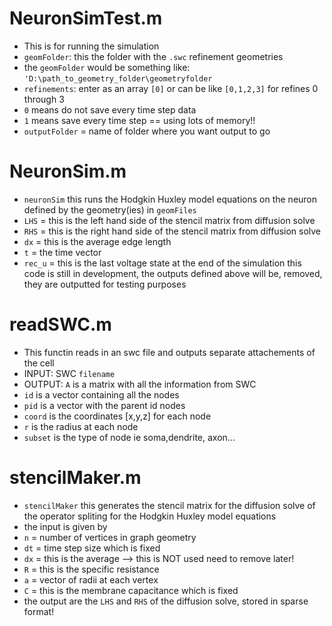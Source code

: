 # NeuronSimTest.m

 - This is for running the simulation
 - <code>geomFolder</code>: this the folder with the <code>.swc</code> refinement geometries
 - the <code>geomFolder</code> would be something like: <code>'D:\path_to_geometry_folder\geometryfolder</code>
 - <code>refinements</code>: enter as an array <code>[0]</code> or can be like <code>[0,1,2,3]</code> for refines 0 through 3
 - <code>0</code> means do not save every time step data
 - <code>1</code> means save every time step == using lots of memory!!
 - <code>outputFolder</code> = name of folder where you want output to go

# NeuronSim.m

 - <code>neuronSim</code>  this runs the Hodgkin Huxley model equations on the neuron defined by the geometry(ies) in <code>geomFiles</code>
 - <code>LHS</code> = this is the left hand side of the stencil matrix from diffusion solve
 - <code>RHS</code> = this is the right hand side of the stencil matrix from diffusion solve
 - <code>dx</code> = this is the average edge length
 - <code>t</code> = the time vector
 - <code>rec_u</code> = this is the last voltage state at the end of the simulation
this code is still in development, the outputs defined above will be, removed, they are outputted for testing purposes

# readSWC.m

 - This functin reads in an swc file and outputs separate attachements of the cell
 - INPUT: SWC <code>filename</code>
 - OUTPUT: <code>A</code> is a matrix with all the information from SWC
 - <code>id</code> is a vector containing all the nodes
 - <code>pid</code> is a vector with the parent id nodes
 - <code>coord</code> is the coordinates [x,y,z] for each node
 - <code>r</code> is the radius at each node
 - <code>subset</code> is the type of node ie soma,dendrite, axon...

# stencilMaker.m

- <code>stencilMaker</code>  this generates the stencil matrix for the diffusion solve of the operator spliting for the Hodgkin Huxley model equations
- the input is given by 
- <code>n</code> = number of vertices in graph geometry
- <code>dt</code> = time step size which is fixed
- <code>dx</code> = this is the average --> this is NOT used need to remove later!
- <code>R</code> = this is the specific resistance
- <code>a</code> = vector of radii at each vertex
- <code>C</code> = this is the membrane capacitance which is fixed
- the output are the <code>LHS</code> and <code>RHS</code> of the diffusion solve, stored in sparse format! 

